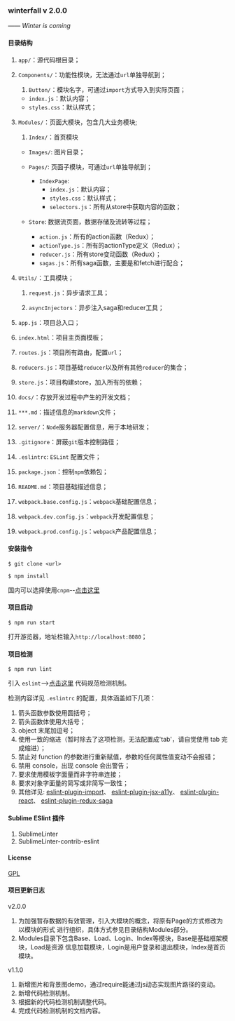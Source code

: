 
### winterfall  v 2.0.0

*—— Winter is coming*

#### 目录结构

1.  `app/`：源代码根目录；

2.  `Components/`：功能性模块，无法通过`url`单独导航到；

    1. `Button/`：模块名字，可通过`import`方式导入到实际页面；

      - `index.js`：默认内容；
      - `styles.css`：默认样式；

3.  `Modules/`：页面大模块，包含几大业务模块;

    1. `Index/`：首页模块

      - `Images/`: 图片目录；

      - `Pages/`: 页面子模块，可通过`url`单独导航到；
        
          - `IndexPage`:
               - `index.js`：默认内容；
               - `styles.css`：默认样式；
               - `selectors.js`：所有从store中获取内容的函数；

      - `Store`: 数据流页面，数据存储及流转等过程；

           - `action.js`：所有的action函数（Redux）；
           - `actionType.js`：所有的actionType定义（Redux）；
           - `reducer.js`：所有store变动函数（Redux）；
           - `sagas.js`：所有saga函数，主要是和fetch进行配合；

4.  `Utils/`：工具模块；

    1. `request.js`：异步请求工具；

    2. `asyncInjectors`：异步注入saga和reducer工具；

5.  `app.js`：项目总入口；

6.  `index.html`：项目主页面模板；

7.  `routes.js`：项目所有路由，配置`url`；

8.  `reducers.js`：项目基础`reducer`以及所有其他`reducer`的集合；

9.  `store.js`：项目构建store，加入所有的依赖；

10.  `docs/`：存放开发过程中产生的开发文档；

11.  `***.md`：描述信息的`markdown`文件；

12.  `server/`：`Node`服务器配置信息，用于本地研发；

13.  `.gitignore`：屏蔽`git`版本控制路径；

14.  `.eslintrc`: `ESLint` 配置文件；

15.  `package.json`：控制`npm`依赖包；

16.  `README.md`：项目基础描述信息；

17.  `webpack.base.config.js`：`webpack`基础配置信息；

18.  `webpack.dev.config.js`：`webpack`开发配置信息；

19.  `webpack.prod.config.js`：`webpack`产品配置信息；

#### 安装指令

```node
$ git clone <url>
```

```node
$ npm install
```

国内可以选择使用`cnpm`--[点击这里](https://npm.taobao.org/)

#### 项目启动

```node
$ npm run start
```

打开游览器，地址栏输入`http://localhost:8080`；

#### 项目检测

```node
$ npm run lint
```

引入 `eslint`-->[点击这里](http://eslint.cn/docs/rules/) 代码规范检测机制。

检测内容详见 `.eslintrc` 的配置，具体涵盖如下几项：

1. 箭头函数参数使用圆括号；
2. 箭头函数体使用大括号；
3. object 末尾加逗号；
4. 使用一致的缩进（暂时除去了这项检测，无法配置成'tab'，请自觉使用 tab 完成缩进）；
5. 禁止对 function 的参数进行重新赋值，参数的任何属性值变动不会报错；
6. 禁用 console，出现 console 会出警告；
7. 要求使用模板字面量而非字符串连接；
8. 要求对象字面量的简写或非简写一致性；
9. 其他详见:
   [eslint-plugin-import](https://github.com/benmosher/eslint-plugin-import)、
   [eslint-plugin-jsx-a11y](https://github.com/evcohen/eslint-plugin-jsx-a11y)、
   [eslint-plugin-react](https://github.com/yannickcr/eslint-plugin-react)、
   [eslint-plugin-redux-saga](https://github.com/pke/eslint-plugin-redux-saga)

#### Sublime ESlint 插件
1. SublimeLinter
2. SublimeLinter-contrib-eslint

#### License

[GPL](https://tldrlegal.com/license/gnu-general-public-license-v2)


#### 项目更新日志

v2.0.0​

1. 为加强暂存数据的有效管理，引入大模块的概念，将原有Page的方式修改为以模块的形式
进行组织，具体方式参见目录结构Modules部分。
2. Modules目录下包含Base、Load、Login、Index等模块，Base是基础框架模块，Load是资源
信息加载模块，Login是用户登录和退出模块，Index是首页模块。

v1.1.0

1. 新增图片和背景图demo，通过require能通过js动态实现图片路径的变动。
2. 新增代码检测机制。
3. 根据新的代码检测机制调整代码。
4. 完成代码检测机制的文档内容。






